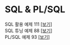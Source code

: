 # SQL & PL/SQL

SQL 활용 예제 111 [[보기]](https://rebel-lord-f41.notion.site/SQL-a5746c9ed338464cb421618b6be2af20?pvs=4)  
SQL 튜닝 예제 88 [[보기]](https://rebel-lord-f41.notion.site/SQL-a5746c9ed338464cb421618b6be2af20?pvs=4)  
PL/SQL 예제 93 [[보기]](https://rebel-lord-f41.notion.site/PL-SQL-db01005102c14ce7923da90ab8e442d6?pvs=4)
